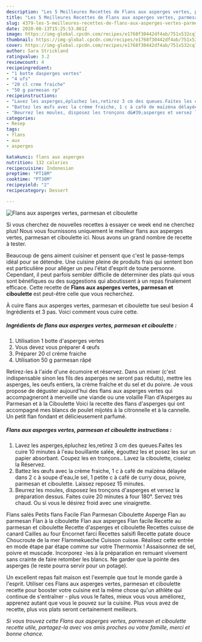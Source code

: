 ```yaml
---
description: "Les 5 Meilleures Recettes de Flans aux asperges vertes, parmesan et ciboulette"
title: "Les 5 Meilleures Recettes de Flans aux asperges vertes, parmesan et ciboulette"
slug: 4379-les-5-meilleures-recettes-de-flans-aux-asperges-vertes-parmesan-et-ciboulette
date: 2020-08-13T15:25:53.861Z
image: https://img-global.cpcdn.com/recipes/e1768f30442df4ab/751x532cq70/flans-aux-asperges-vertes-parmesan-et-ciboulette-photo-principale-de-la-recette.jpg
thumbnail: https://img-global.cpcdn.com/recipes/e1768f30442df4ab/751x532cq70/flans-aux-asperges-vertes-parmesan-et-ciboulette-photo-principale-de-la-recette.jpg
cover: https://img-global.cpcdn.com/recipes/e1768f30442df4ab/751x532cq70/flans-aux-asperges-vertes-parmesan-et-ciboulette-photo-principale-de-la-recette.jpg
author: Sara Strickland
ratingvalue: 3.2
reviewcount: 4
recipeingredient:
- "1 botte dasperges vertes"
- "4 ufs"
- "20 cl crme fraiche"
- "50 g parmesan rp"
recipeinstructions:
- "Lavez les asperges,épluchez les,retirez 3 cm des queues.Faites les cuire 10 minutes à l&#39;eau bouillante salée, égouttez les et posez les sur un papier absorbant. Coupez les en tronçons.. Lavez la ciboulette, ciselez la Réservez."
- "Battez les œufs avec la crème fraiche, 1 c à café de maïzéna délayée dans 2 c à soupe d&#39;eau,le sel, 1 petite c à café de curry doux, poivre, parmesan et ciboulette. Laissez reposez 15 minutes."
- "Beurrez les moules, disposez les tronçons d&#39;asperges et versez la préparation dessus. Faites cuire 20 minutes à four 180°. Servez très chaud. Ou si vous le désirez froid avec une vinaigrette."
categories:
- Resep
tags:
- flans
- aux
- asperges

katakunci: flans aux asperges 
nutrition: 132 calories
recipecuisine: Indonesian
preptime: "PT18M"
cooktime: "PT30M"
recipeyield: "2"
recipecategory: Dessert

---
```



![Flans aux asperges vertes, parmesan et ciboulette](https://img-global.cpcdn.com/recipes/e1768f30442df4ab/751x532cq70/flans-aux-asperges-vertes-parmesan-et-ciboulette-photo-principale-de-la-recette.jpg)

Si vous cherchez de nouvelles recettes à essayer ce week end ne cherchez plus! Nous vous fournissons uniquement le meilleur flans aux asperges vertes, parmesan et ciboulette ici. Nous avons un grand nombre de recette à tester.

Beaucoup de gens aiment cuisiner et pensent que c'est le passe-temps idéal pour se détendre. Une cuisine pleine de produits frais qui sentent bon est particulière pour alléger un peu l'état d'esprit de toute personne. Cependant, il peut parfois sembler difficile de déterminer des plats qui vous sont bénéfiques ou des suggestions qui aboutissent à un repas finalement efficace. Cette recette de <strong> Flans aux asperges vertes, parmesan et ciboulette </strong> est peut-être celle que vous recherchez.

<!--inarticleads1-->

À cuire flans aux asperges vertes, parmesan et ciboulette tue seul besion 4 Ingrédients et 3 pas. Voici comment vous cuire cette.

##### Ingrédients de flans aux asperges vertes, parmesan et ciboulette :

1. Utilisation 1 botte d&#39;asperges vertes
1. Vous devez vous préparer 4 œufs
1. Préparer 20 cl crème fraiche
1. Utilisation 50 g parmesan râpé


Retirez-les à l&#39;aide d&#39;une écumoire et réservez. Dans un mixer (c&#39;est indispensable sinon les fils des asperges ne seront pas réduits), mettre les asperges, les oeufs entiers, la crème fraîche et du sel et du poivre. Je vous propose de déguster aujourd&#39;hui des flans aux asperges vertes qui accompagneront à merveille une viande ou une volaille Flan d&#39;Asperges au Parmesan et à la Ciboulette Voici la recette des flans d&#39;asperges qui ont accompagné mes blancs de poulet mijotés à la citronnelle et à la cannelle. Un petit flan fondant et délicieusement parfumé. 

<!--inarticleads2-->

##### Flans aux asperges vertes, parmesan et ciboulette instructions :

1. Lavez les asperges,épluchez les,retirez 3 cm des queues.Faites les cuire 10 minutes à l&#39;eau bouillante salée, égouttez les et posez les sur un papier absorbant. Coupez les en tronçons.. Lavez la ciboulette, ciselez la Réservez.
1. Battez les œufs avec la crème fraiche, 1 c à café de maïzéna délayée dans 2 c à soupe d&#39;eau,le sel, 1 petite c à café de curry doux, poivre, parmesan et ciboulette. Laissez reposez 15 minutes.
1. Beurrez les moules, disposez les tronçons d&#39;asperges et versez la préparation dessus. Faites cuire 20 minutes à four 180°. Servez très chaud. Ou si vous le désirez froid avec une vinaigrette.


Flans salés Petits flans Facile Flan Parmesan Ciboulette Asperge Flan au parmesan Flan à la ciboulette Flan aux asperges Flan facile Recette au parmesan et ciboulette Recette d&#39;asperges et ciboulette Recettes cuisse de canard Cailles au four Encornet farci Recettes salsifi Recette patate douce Choucroute de la mer Flammekueche Cuisson cuisse. Réalisez cette entrée en mode étape par étape comme sur votre Thermomix ! Assaisonnez de sel, poivre et muscade. Incorporez -les à la préparation en remuant vivement sans crainte de faire retomber les blancs. Ne garder que la pointe des asperges (le reste pourra servir pour un potage). 

<!--inarticleads1-->

<p>
Un excellent repas fait maison est l'exemple que tout le monde garde à l'esprit. Utiliser ces Flans aux asperges vertes, parmesan et ciboulette recette pour booster votre cuisine est la même chose qu'un athlète qui continue de s'entraîner - plus vous le faites, mieux vous vous améliorez, apprenez autant que vous le pouvez sur la cuisine. Plus vous avez de recette, plus vos plats seront certainement meilleurs.
</p>

<p>
<i>Si vous trouvez cette Flans aux asperges vertes, parmesan et ciboulette recette utile, partagez-la avec vos amis proches ou votre famille, merci et bonne chance.</i>
</p>
